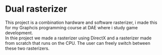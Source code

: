 # Dual rasterizer
This project is a combination hardware and software rasterizer, i made this for my Graphcis programming course at DAE where i study game development.  
In thie project we made a rasterizer using DirectX and a rasterizer made from scratch that runs on the CPU. The user can freely switch between these two rasterizers.
